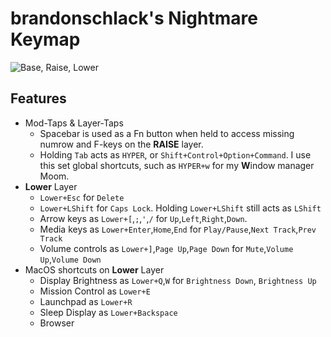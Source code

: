 # brandonschlack's Nightmare Keymap

![Base, Raise, Lower](https://i.imgur.com/08759vK.png)

## Features
- Mod-Taps & Layer-Taps
  - Spacebar is used as a Fn button when held to access missing numrow and F-keys on the **RAISE** layer.
  - Holding `Tab` acts as `HYPER`, or `Shift+Control+Option+Command`. I use this set global shortcuts, such as `HYPER+w` for my **W**indow manager Moom.
- **Lower** Layer
  - `Lower+Esc` for `Delete`
  - `Lower+LShift` for `Caps Lock`. Holding `Lower+LShift` still acts as `LShift`
  - Arrow keys as `Lower+[`,`;`,`'`,`/` for `Up`,`Left`,`Right`,`Down`.
  - Media keys as `Lower+Enter`,`Home`,`End` for `Play/Pause`,`Next Track`,`Prev Track`
  - Volume controls as `Lower+]`,`Page Up`,`Page Down` for `Mute`,`Volume Up`,`Volume Down`
- MacOS shortcuts on **Lower** Layer
  - Display Brightness as `Lower+Q`,`W` for `Brightness Down`, `Brightness Up`
  - Mission Control as `Lower+E`
  - Launchpad as `Lower+R`
  - Sleep Display as `Lower+Backspace`
  - Browser 
